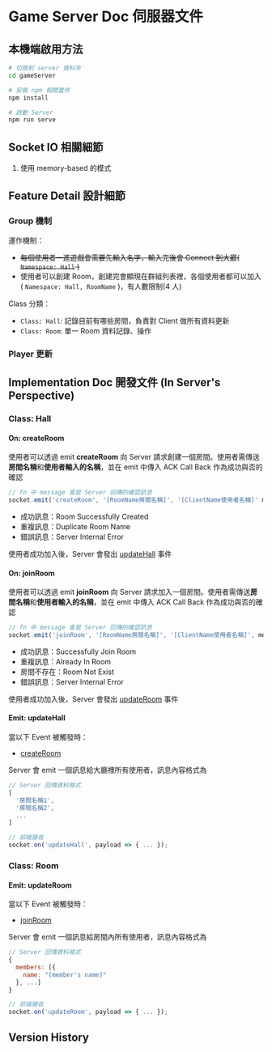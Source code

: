# Game Server Doc 伺服器文件

## 本機端啟用方法

```sh
# 切換到 server 資料夾
cd gameServer

# 安裝 npm 相關套件
npm install

# 啟動 Server
npm run serve
```

## Socket IO 相關細節

1. 使用 memory-based 的模式

## Feature Detail 設計細節

### Group 機制

運作機制：
- ~~每個使用者一進遊戲會需要先輸入名字，輸入完後會 Connect 到大廳( `Namespace: Hall` )~~
- 使用者可以創建 Room，創建完會顯現在群組列表裡，各個使用者都可以加入( `Namespace: Hall, RoomName` )，有人數限制(4 人)

Class 分類：
- `Class: Hall`: 記錄目前有哪些房間，負責對 Client 做所有資料更新
- `Class: Room`: 單一 Room 資料記錄、操作

### Player 更新

## Implementation Doc 開發文件 (In Server's Perspective)

### Class: Hall

#### On: createRoom

使用者可以透過 emit **createRoom** 向 Server 請求創建一個房間。使用者需傳送**房間名稱**和**使用者輸入的名稱**，並在 emit 中傳入 ACK Call Back 作為成功與否的確認

```js
// fn 中 message 會是 Server 回傳的確認訊息
socket.emit('createRoom', '[RoomName房間名稱]', '[ClientName使用者名稱]' mes => {});
```

- 成功訊息：Room Successfully Created
- 重複訊息：Duplicate Room Name
- 錯誤訊息：Server Internal Error

使用者成功加入後，Server 會發出 [updateHall](#emit-updatehall) 事件

#### On: joinRoom

使用者可以透過 emit **joinRoom** 向 Server 請求加入一個房間。使用者需傳送**房間名稱**和**使用者輸入的名稱**，並在 emit 中傳入 ACK Call Back 作為成功與否的確認

```js
// fn 中 message 會是 Server 回傳的確認訊息
socket.emit('joinRoom', '[RoomName房間名稱]', '[ClientName使用者名稱]', mes => {});
```

- 成功訊息：Successfully Join Room
- 重複訊息：Already In Room
- 房間不存在：Room Not Exist
- 錯誤訊息：Server Internal Error

使用者成功加入後，Server 會發出 [updateRoom](#emit-updateroom) 事件

#### Emit: updateHall

當以下 Event 被觸發時：

- [createRoom](#on-createroom)

Server 會 emit 一個訊息給大廳裡所有使用者，訊息內容格式為

```js
// Server 回傳資料格式
[
  '房間名稱1',
  '房間名稱2',
  ...
]

// 前端接收
socket.on('updateHall', payload => { ... });
```

### Class: Room

#### Emit: updateRoom

當以下 Event 被觸發時：

- [joinRoom](#on-joinroom)

Server 會 emit 一個訊息給房間內所有使用者，訊息內容格式為

```js
// Server 回傳資料格式
{
  members: [{
    name: "[member's name]"
  }, ...]
}

// 前端接收
socket.on('updateRoom', payload => { ... });
```

## Version History